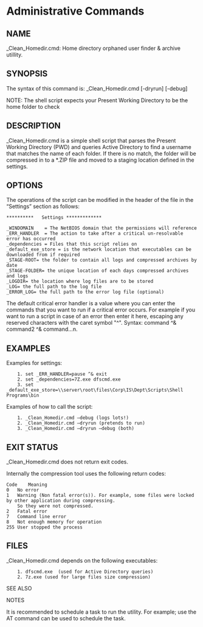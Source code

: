 # Administrative Commands                                

## NAME
_Clean_Homedir.cmd: Home directory orphaned user finder & archive utillity.
     
## SYNOPSIS

 The syntax of this command is:
	_Clean_Homedir.cmd [-dryrun] [-debug]

NOTE: The shell script expects your Present Working Directory to be the home folder to check

## DESCRIPTION
_Clean_Homedir.cmd is a simple shell script that parses the Present Working Directory (PWD) and queries Active Directory to find a username that matches the name of each folder. If there is no match, the folder will be compressed in to a *.ZIP file and moved to a staging location defined in the settings. 


## OPTIONS

The operations of the script can be modified in the header of the file in the “Settings” section as follows:
```
**********   Settings *************

_WINDOMAIN    = The NetBIOS domain that the permissions will reference
_ERR_HANDLER  = The action to take after a critical un-resolvable error has occurred 
_dependencies = Files that this script relies on
_default_exe_store = is the network location that executables can be downloaded from if required
_STAGE-ROOT= the folder to contain all logs and compressed archives by date
_STAGE-FOLDER= the unique location of each days compressed archives and logs
_LOGDIR= the location where log files are to be stored
_LOG= the full path to the log file
_ERROR_LOG= the full path to the error log file (optional)
```

The default critical error handler is a value where you can enter the commands that you want to run if a critical error occurs. For example if you want to run a script in case of an error then enter it here, escaping any reserved characters with the caret symbol "^". Syntax: command ^& command2 ^& command…n.

 

## EXAMPLES

Examples for settings:
```
    1. set _ERR_HANDLER=pause ^& exit
    2. set _dependencies=7Z.exe dfscmd.exe
    3. set _default_exe_store=\\server\root\files\Corp\IS\Dept\Scripts\Shell Programs\bin
```

Examples of how to call the script:
```
    1. _Clean_Homedir.cmd –debug (logs lots!)
    2. _Clean_Homedir.cmd –dryrun (pretends to run)
    3. _Clean_Homedir.cmd –dryrun –debug (both)
```

## EXIT STATUS

_Clean_Homedir.cmd does not return exit codes. 

Internally the compression tool uses the following return codes:

```
Code	Meaning
0	No error
1 	Warning (Non fatal error(s)). For example, some files were locked by other application during compressing. 
	So they were not compressed.
2	Fatal error
7 	Command line error
8	Not enough memory for operation
255	User stopped the process
```



## FILES

_Clean_Homedir.cmd depends on the following executables:
```
    1. dfscmd.exe  (used for Active Directory queries)
    2. 7z.exe (used for large files size compression)
```

SEE ALSO



NOTES

It is recommended to schedule a task to run the utility. For example; use the AT command can be used to schedule the task. 
